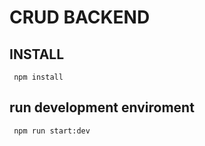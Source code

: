 # CRUD BACKEND

## INSTALL
``` npm install```

## run development enviroment
``` npm run start:dev```
